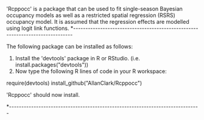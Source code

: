 'Rcppocc' is a package that can be used to fit single-season Bayesian occupancy 
models as well as a restricted spatial regression (RSRS) occupancy model. 
It is assumed that the regression effects are modelled using logit link 
functions.
*------------------------------------------------------------------------------

The following package can be installed as follows: 

1. Install the 'devtools' package in R or RStudio. 
   (i.e. install.packages("devtools"))
2. Now type the following R lines of code in your R workspace: 

require(devtools)
install_github("AllanClark/Rcppocc")

'Rcppocc' should now install.

*------------------------------------------------------------------------------


